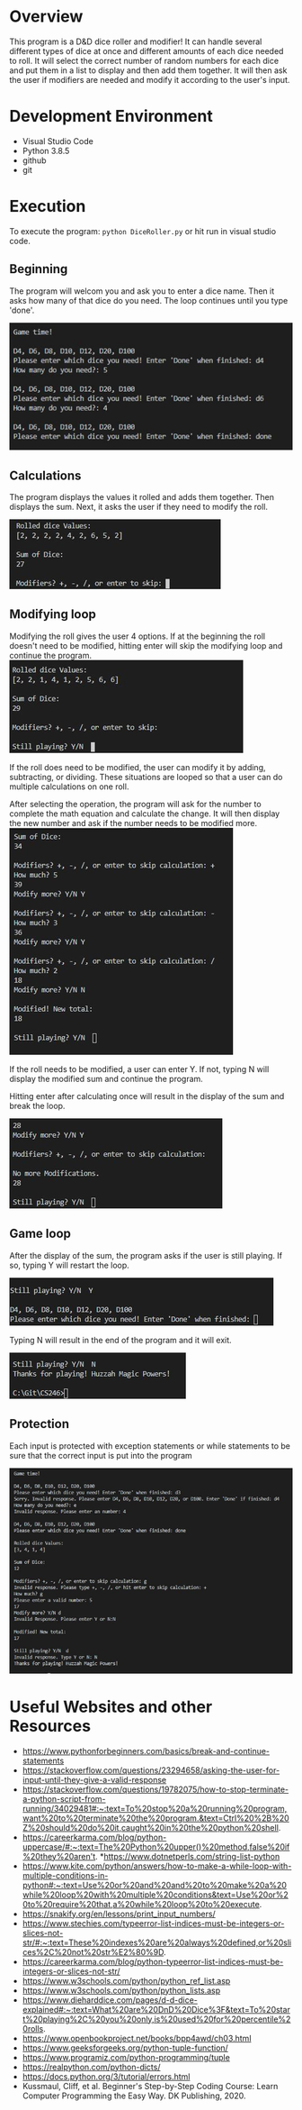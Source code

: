 # Overview

This program is a D&D dice roller and modifier! 
It can handle several different types of dice at once and different amounts of each dice needed to roll. It will select the correct number of random numbers for each dice and put them in a list to display and then add them together.
It will then ask the user if modifiers are needed and modify it according to the user's input. 

# Development Environment

* Visual Studio Code 
* Python 3.8.5
* github
* git


# Execution

To execute the program: `python DiceRoller.py` or hit run in visual studio code.

## Beginning
The program will welcom you and ask you to enter a dice name. 
Then it asks how many of that dice do you need. 
The loop continues until you type 'done'.

![Dice selection](diceselection.JPG)

## Calculations
 The program displays the values it rolled and adds them together. Then displays the sum. Next, it asks the user if they need to modify the roll.

![Calculating time](calculationandModify.JPG)

## Modifying loop
 Modifying the roll gives the user 4 options. If at the beginning the roll doesn't need to be modified, hitting enter will skip the modifying loop and continue the program.
 ![Calculating Modifications](enter=skip.JPG)

 If the roll does need to be modified, the user can modify it by adding, subtracting, or dividing.
 These situations are looped so that a user can do multiple calculations on one roll. 

 After selecting the operation, the program will ask for the number to complete the math equation and calculate the change. It will then display the new number and ask if the number needs to be modified more. 
 ![Calculating Modifications](modified.JPG)

 If the roll needs to be modified, a user can enter Y. If not, typing N will display the modified sum and continue the program.

 Hitting enter after calculating once will result in the display of the sum and break the loop.

 ![Calculating Modifications](enteraftercalc.JPG)

## Game loop
After the display of the sum, the program asks if the user is still playing.
If so, typing Y will restart the loop.

![Calculating Modifications](loopgame.JPG)

Typing N will result in the end of the program and it will exit.

![Calculating Modifications](endgame.JPG)

## Protection
Each input is protected with exception statements or while statements to be sure that the correct input is put into the program

![Protection in code](Protection.JPG)

# Useful Websites and other Resources
* https://www.pythonforbeginners.com/basics/break-and-continue-statements
* https://stackoverflow.com/questions/23294658/asking-the-user-for-input-until-they-give-a-valid-response
* https://stackoverflow.com/questions/19782075/how-to-stop-terminate-a-python-script-from-running/34029481#:~:text=To%20stop%20a%20running%20program,want%20to%20terminate%20the%20program.&text=Ctrl%20%2B%20Z%20should%20do%20it,caught%20in%20the%20python%20shell.
* https://careerkarma.com/blog/python-uppercase/#:~:text=The%20Python%20upper()%20method,false%20if%20they%20aren't.
*https://www.dotnetperls.com/string-list-python
* https://www.kite.com/python/answers/how-to-make-a-while-loop-with-multiple-conditions-in-python#:~:text=Use%20or%20and%20and%20to%20make%20a%20while%20loop%20with%20multiple%20conditions&text=Use%20or%20to%20require%20that,a%20while%20loop%20to%20execute.
* https://snakify.org/en/lessons/print_input_numbers/
* https://www.stechies.com/typeerror-list-indices-must-be-integers-or-slices-not-str/#:~:text=These%20indexes%20are%20always%20defined,or%20slices%2C%20not%20str%E2%80%9D.
* https://careerkarma.com/blog/python-typeerror-list-indices-must-be-integers-or-slices-not-str/
* https://www.w3schools.com/python/python_ref_list.asp
* https://www.w3schools.com/python/python_lists.asp
* https://www.dieharddice.com/pages/d-d-dice-explained#:~:text=What%20are%20DnD%20Dice%3F&text=To%20start%20playing%2C%20you%20only,is%20used%20for%20percentile%20rolls.
* https://www.openbookproject.net/books/bpp4awd/ch03.html
* https://www.geeksforgeeks.org/python-tuple-function/
* https://www.programiz.com/python-programming/tuple
* https://realpython.com/python-dicts/
* https://docs.python.org/3/tutorial/errors.html
* Kussmaul, Cliff, et al. Beginner's Step-by-Step Coding Course: Learn Computer Programming the Easy Way. DK Publishing, 2020. 



